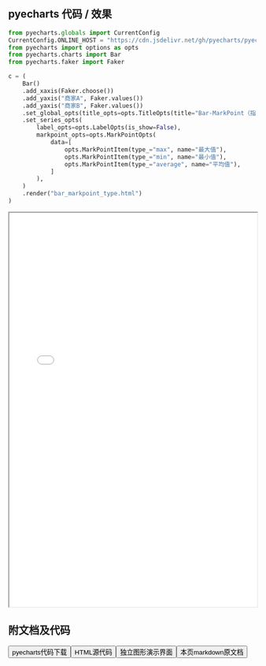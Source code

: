 
## pyecharts 代码 / 效果

```python
from pyecharts.globals import CurrentConfig
CurrentConfig.ONLINE_HOST = "https://cdn.jsdelivr.net/gh/pyecharts/pyecharts-assets@latest/assets/"
from pyecharts import options as opts
from pyecharts.charts import Bar
from pyecharts.faker import Faker

c = (
    Bar()
    .add_xaxis(Faker.choose())
    .add_yaxis("商家A", Faker.values())
    .add_yaxis("商家B", Faker.values())
    .set_global_opts(title_opts=opts.TitleOpts(title="Bar-MarkPoint（指定类型）"))
    .set_series_opts(
        label_opts=opts.LabelOpts(is_show=False),
        markpoint_opts=opts.MarkPointOpts(
            data=[
                opts.MarkPointItem(type_="max", name="最大值"),
                opts.MarkPointItem(type_="min", name="最小值"),
                opts.MarkPointItem(type_="average", name="平均值"),
            ]
        ),
    )
    .render("bar_markpoint_type.html")
)

```

<iframe width="100%" height="800px" src="/pyecharts/Bar/bar_markpoint_type.html"></iframe>

## 附文档及代码

<a href="https://cdn.jsdelivr.net/gh/wfy-belief/python/docs/pyecharts/Bar/bar_markpoint_type.py"><button class="mybutton">pyecharts代码下载</button></a><a href="https://cdn.jsdelivr.net/gh/wfy-belief/python/docs/pyecharts/Bar/bar_markpoint_type.html"><button class="mybutton">HTML源代码</button></a><a href="https://python.wfyblog.cn/pyecharts/Bar/bar_markpoint_type.html"><button class="mybutton">独立图形演示界面</button></a><a href="https://cdn.jsdelivr.net/gh/wfy-belief/python/docs/pyecharts/Bar/bar_markpoint_type.md"><button class="mybutton">本页markdown原文档</button></a>